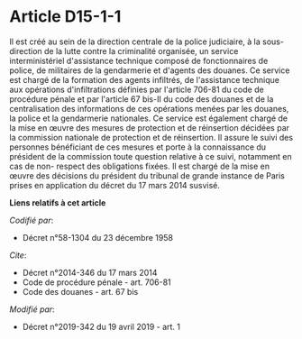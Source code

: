# Article D15-1-1

Il est créé au sein de la direction centrale de la police judiciaire, à la             sous-direction de la lutte contre la
criminalité organisée, un service interministériel d'assistance technique composé de fonctionnaires de police, de militaires
de la gendarmerie et d'agents des douanes. Ce service est chargé de la formation des agents infiltrés, de l'assistance
technique aux opérations d'infiltrations définies par l'article 706-81 du code de procédure pénale et par l'article 67 bis-II
du code des douanes et de la centralisation des informations de ces opérations menées par les douanes, la police et la
gendarmerie nationales. Ce service est également chargé de la mise en œuvre des mesures de protection et de réinsertion
décidées par la commission nationale de protection et de réinsertion. Il assure le suivi des personnes bénéficiant de ces
mesures et porte à la connaissance du président de la commission toute question relative à ce suivi, notamment en cas de non-
respect des obligations fixées. Il est chargé de la mise en œuvre des décisions du président du tribunal de grande instance
de Paris prises en application du décret du 17 mars 2014 susvisé.

**Liens relatifs à cet article**

_Codifié par_:

  - Décret n°58-1304 du 23 décembre 1958

_Cite_:

  - Décret n°2014-346 du 17 mars 2014
  - Code de procédure pénale - art. 706-81
  - Code des douanes - art. 67 bis

_Modifié par_:

  - Décret n°2019-342 du 19 avril 2019 - art. 1
